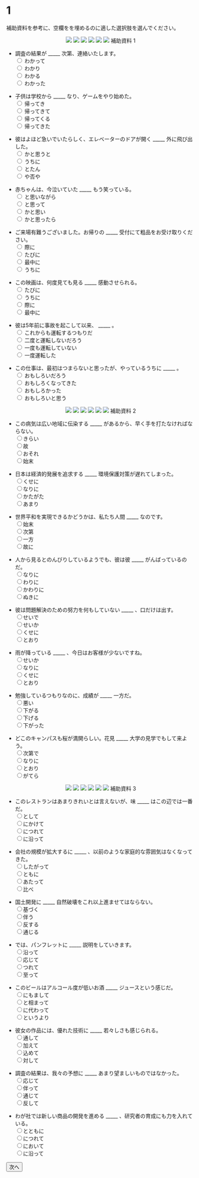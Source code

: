 
# 1

補助資料を参考に、空欄をを埋めるのに適した選択肢を選んでください。  
<div align="center">
<img src="imgs/12_1.png" />  
<img src="imgs/12_2.png" />  
<img src="imgs/13_1.png" />  
<img src="imgs/13_2.png" />  
<img src="imgs/1_1.png" />  
<img src="imgs/1_2.png" />  
補助資料 1
</div>

- 調査の結果が \_\_\_\_\_ 次第、連絡いたします。  
<input type="radio" name="1" value="1"> わかって  
<input type="radio" name="1" value="2"> わかり  
<input type="radio" name="1" value="3"> わかる  
<input type="radio" name="1" value="4"> わかった  

- 子供は学校から \_\_\_\_\_  なり、ゲームをやり始めた。   
<input type="radio" name="2" value="1"> 帰ってき  
<input type="radio" name="2" value="2"> 帰ってきて  
<input type="radio" name="2" value="3"> 帰ってくる  
<input type="radio" name="2" value="4"> 帰ってきた  

- 彼はよほど急いでいたらしく、エレベーターのドアが開く \_\_\_\_\_ 外に飛び出した。   
<input type="radio" name="3" value="1"> かと思うと  
<input type="radio" name="3" value="2"> うちに  
<input type="radio" name="3" value="3"> とたん  
<input type="radio" name="3" value="4"> や否や  

- 赤ちゃんは、今泣いていた \_\_\_\_\_  もう笑っている。  
<input type="radio" name="4" value="1"> と思いながら  
<input type="radio" name="4" value="2"> と思って  
<input type="radio" name="4" value="3"> かと思い  
<input type="radio" name="4" value="4"> かと思ったら  


- ご来場有難うございました。お帰りの \_\_\_\_\_  受付にて粗品をお受け取りください。  
<input type="radio" name="5" value="1"> 際に  
<input type="radio" name="5" value="2"> たびに  
<input type="radio" name="5" value="3"> 最中に  
<input type="radio" name="5" value="4"> うちに  

- この映画は、何度見ても見る \_\_\_\_\_  感動させられる。  
<input type="radio" name="6" value="1"> たびに  
<input type="radio" name="6" value="2"> うちに  
<input type="radio" name="6" value="3"> 際に  
<input type="radio" name="6" value="4"> 最中に  

- 彼は5年前に事故を起こして以来、 \_\_\_\_\_ 。  
<input type="radio" name="7" value="1"> これからも運転するつもりだ  
<input type="radio" name="7" value="2"> 二度と運転しないだろう  
<input type="radio" name="7" value="3"> 一度も運転していない  
<input type="radio" name="7" value="4"> 一度運転した  

- この仕事は、最初はつまらないと思ったが、やっているうちに \_\_\_\_\_  。  
<input type="radio" name="8" value="1"> おもしろいだろう  
<input type="radio" name="8" value="2"> おもしろくなってきた  
<input type="radio" name="8" value="3"> おもしろかった  
<input type="radio" name="8" value="4"> おもしろいと思う  

<div align="center">
<img src="imgs/36_1.png" />  
<img src="imgs/36_2.png" />  
<img src="imgs/37_1.png" />  
<img src="imgs/37_1.png" />  
<img src="imgs/38_2.png" />  
<img src="imgs/38_2.png" />  
補助資料 2
</div>

- この病気は広い地域に伝染する \_\_\_\_\_ があるから、早く手を打たなければならない。  
<input type="radio" name="9" value="1">きらい     
<input type="radio" name="9" value="2">故  
<input type="radio" name="9" value="3">おそれ  
<input type="radio" name="9" value="4">始末  

- 日本は経済的発展を追求する \_\_\_\_\_ 環境保護対策が遅れてしまった。  
<input type="radio" name="a" value="1">くせに  
<input type="radio" name="a" value="2">なりに  
<input type="radio" name="a" value="3">かたがた  
<input type="radio" name="a" value="4">あまり   

- 世界平和を実現できるかどうかは、私たち人間 \_\_\_\_\_ なのです。  
<input type="radio" name="b" value="1">始末  
<input type="radio" name="b" value="2">次第  
<input type="radio" name="b" value="3">一方  
<input type="radio" name="b" value="4">故に  

- 人から見るとのんびりしているようでも、彼は彼 \_\_\_\_\_ がんばっているのだ。  
<input type="radio" name="c" value="1">なりに  
<input type="radio" name="c" value="2">わりに   
<input type="radio" name="c" value="3">かわりに  
<input type="radio" name="c" value="4">ぬきに  

- 彼は問題解決のための努力を何もしていない \_\_\_\_\_ 、口だけは出す。  
<input type="radio" name="d" value="1">せいで  
<input type="radio" name="d" value="2">せいか  
<input type="radio" name="d" value="3">くせに  
<input type="radio" name="d" value="4">とおり  

- 雨が降っている \_\_\_\_\_ 、今日はお客様が少ないですね。  
<input type="radio" name="e" value="1">せいか  
<input type="radio" name="e" value="2">なりに  
<input type="radio" name="e" value="3">くせに  
<input type="radio" name="e" value="4">とおり  

- 勉強しているつもりなのに、成績が \_\_\_\_\_ 一方だ。  
<input type="radio" name="f" value="1">悪い  
<input type="radio" name="f" value="2">下がる  
<input type="radio" name="f" value="3">下げる  
<input type="radio" name="f" value="4">下がった  

- どこのキャンパスも桜が満開らしい。花見 \_\_\_\_\_ 大学の見学でもして来よう。  
<input type="radio" name="g" value="1">次第で  
<input type="radio" name="g" value="2">なりに  
<input type="radio" name="g" value="3">とおり  
<input type="radio" name="g" value="4">がてら  

<div align="center">
<img src="imgs/2_1.png" />  
<img src="imgs/2_2.png" />  
<img src="imgs/3_1.png" />  
<img src="imgs/3_2.png" />  
<img src="imgs/4_1.png" />  
<img src="imgs/4_2.png" />  
補助資料 3
</div>

- このレストランはあまりきれいとは言えないが、味 \_\_\_\_\_ はこの辺では一番だ。  
<input type="radio" name="h" value="1">として  
<input type="radio" name="h" value="2">にかけて  
<input type="radio" name="h" value="3">につれて  
<input type="radio" name="h" value="4">に沿って  

- 会社の規模が拡大するに \_\_\_\_\_ 、以前のような家庭的な雰囲気はなくなってきた。  
<input type="radio" name="i" value="1">したがって  
<input type="radio" name="i" value="2">ともに  
<input type="radio" name="i" value="3">あたって  
<input type="radio" name="i" value="4">比べ  

- 国土開発に \_\_\_\_\_ 自然破壊をこれ以上進ませてはならない。  
<input type="radio" name="j" value="1">基づく  
<input type="radio" name="j" value="2">伴う  
<input type="radio" name="j" value="3">反する  
<input type="radio" name="j" value="4">通じる  

- では、パンフレットに \_\_\_\_\_ 説明をしていきます。  
<input type="radio" name="k" value="1">沿って  
<input type="radio" name="k" value="2">応じて  
<input type="radio" name="k" value="3">つれて  
<input type="radio" name="k" value="4">至って  

- このビールはアルコール度が低いお酒 \_\_\_\_\_ ジュースという感じだ。  
<input type="radio" name="l" value="1">にもまして  
<input type="radio" name="l" value="2">と相まって  
<input type="radio" name="l" value="3">に代わって  
<input type="radio" name="l" value="4">というより  

- 彼女の作品には、優れた技術に \_\_\_\_\_ 若々しさも感じられる。  
<input type="radio" name="m" value="1">通して  
<input type="radio" name="m" value="2">加えて  
<input type="radio" name="m" value="3">込めて  
<input type="radio" name="m" value="4">対して  

- 調査の結果は、我々の予想に \_\_\_\_\_ あまり望ましいものではなかった。  
<input type="radio" name="n" value="1">応じて  
<input type="radio" name="n" value="2">伴って  
<input type="radio" name="n" value="3">通じて  
<input type="radio" name="n" value="4">反して  

- わが社では新しい商品の開発を進める \_\_\_\_\_ 、研究者の育成にも力を入れている。  
<input type="radio" name="o" value="1">とともに  
<input type="radio" name="o" value="2">につれて  
<input type="radio" name="o" value="3">において  
<input type="radio" name="o" value="4">に沿って  

<button type="button" onclick="location.href='./2'">次へ</button>
